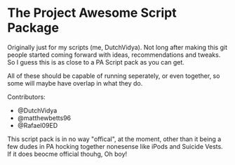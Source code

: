 ﻿# The Project Awesome Script Package

Originally just for my scripts (me, DutchVidya). Not long after making this git people started coming forward with ideas, recommendations and tweaks. So I guess this is as close to a PA Script pack as you can get.

All of these should be capable of running seperately, or even together, so some will maybe have overlap in what they do.

Contributors:

- @DutchVidya
- @matthewbetts96
- @Rafael09ED


This script pack is in no way "offical", at the moment, other than it being a few dudes in PA hocking together nonesense like iPods and Suicide Vests. If it does beocme official thouhg, Oh boy!
